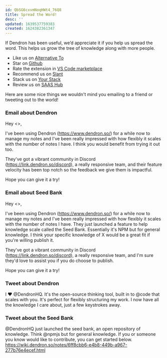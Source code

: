 ```yaml
---
id: QbSG6cxvmNoqHWt4_76Q8
title: Spread the Word!
desc: ''
updated: 1639537759383
created: 1624382361347
---
```


If Dendron has been useful, we’d appreciate it if you help us spread the word. This helps us grow the tree of knowledge along with more people.

- Like us on [Alternative To](https://alternativeto.net/software/dendron/about/)
- Star on [Github](https://link.dendron.so/github)
- Rate the extension in [VS Code marketplace](https://link.dendron.so/vscode)
- Recommend us on [Slant](https://www.slant.co/topics/4962/viewpoints/44/~personal-knowledge-base-apps~dendron)
- Stack us on [Your Stack](https://yourstack.com/products/dendron)
- Review us on [SAAS Hub](https://www.saashub.com/dendron-alternatives)


Here are some nice things we wouldn't mind you emailing to a friend or tweeting out to the world! 
### Email about Dendron

Hey <>, 

I've been using Dendron (https://www.dendron.so/) for a while now to manage my notes and I've been really impressed with how flexibly it scales with the number of notes I have. I think you would benefit from trying it out too. 

They've got a vibrant community in Discord (https://link.dendron.so/discord), a really responsive team, and their feature velocity has been top notch so the feedback we give them is impactful. 

Hope you can give it a try! 

### Email about Seed Bank
Hey <>, 

I've been using Dendron (https://www.dendron.so/) for a while now to manage my notes and I've been really impressed with how flexibly it scales with the number of notes I have. They just launched a feature to help knowledge scale called the Seed Bank. Essentially it's NPM but for general knowledge. I think your specific knowledge of X would be a great fit if you're willing publish it.  

They've got a vibrant community in Discord (https://link.dendron.so/discord), a really responsive team, and I'm sure they'd love to assist you if you do choose to publish. 

Hope you can give it a try! 

### Tweet about Dendron

I ❤️ @DendronHQ. It's the open-source thinking tool, built in to @code that scales with you. It's perfect for flexibly structuring my work. I now have all the knowledge I care about, just a few keystrokes away. 

### Tweet about the Seed Bank

@DendronHQ just launched the seed bank, an open repository of knowledge. Think @npmjs but for general knowledge. If you or someone you know would like to contribute, you can get started below. 
https://wiki.dendron.so/notes/6ff8cbb6-e4b8-449b-a967-277b76e4ecef.html 